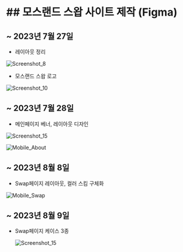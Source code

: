 # ## 모스랜드 스왑 사이트 제작 (Figma)

## ~ 2023년 7월 27일

- 레이아웃 정리
  
![Screenshot_8](https://github.com/mossland/art_resource/assets/109493423/b27ed75b-b1d3-45e9-a6a8-c39831861d76)


- 모스랜드 스왑 로고

![Screenshot_10](https://github.com/mossland/art_resource/assets/109493423/51e762ab-cc74-4072-b161-787b2657793b)



## ~ 2023년 7월 28일

- 메인페이지 베너, 레이아웃 디자인

![Screenshot_15](https://github.com/mossland/art_resource/assets/109493423/51499b3c-253f-49a7-9266-5f0ba95a34d8)


![Mobile_About](https://github.com/mossland/art_resource/assets/109493423/86965c88-16ee-454c-b56d-d44abd84e1d1)


## ~ 2023년 8월 8일

- Swap페이지 레이아웃, 컬러 스킴 구체화

![Mobile_Swap](https://github.com/mossland/art_resource/assets/109493423/ee3d056e-7c10-471d-9d2b-5f80b9f6740b)


## ~ 2023년 8월 9일

- Swap페이지 케이스 3종

  ![Screenshot_15](https://github.com/mossland/art_resource/assets/109493423/76a97bb7-45d1-48b8-9642-03c7dea349c9)
